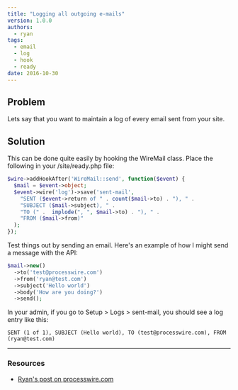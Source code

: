 ```yaml
---
title: "Logging all outgoing e-mails"
version: 1.0.0
authors:
  - ryan
tags:
  - email
  - log
  - hook
  - ready
date: 2016-10-30
---
```


## Problem

Lets say that you want to maintain a log of every email sent from your site.

## Solution

This can be done quite easily by hooking the WireMail class. Place the following in your /site/ready.php file:

```php
$wire->addHookAfter('WireMail::send', function($event) {
  $mail = $event->object;
  $event->wire('log')->save('sent-mail',
    "SENT ($event->return of " . count($mail->to) . "), " .
    "SUBJECT ($mail->subject), " .
    "TO (" .  implode(", ", $mail->to) . "), " .
    "FROM ($mail->from)"
  );
});
```

Test things out by sending an email. Here's an example of how I might send a message with the API:

```php
$mail->new()
  ->to('test@processwire.com')
  ->from('ryan@test.com')
  ->subject('Hello world')
  ->body('How are you doing?')
  ->send();
```

In your admin, if you go to Setup > Logs > sent-mail, you should see a log entry like this:

```
SENT (1 of 1), SUBJECT (Hello world), TO (test@processwire.com), FROM (ryan@test.com)
```

---

### Resources

- [Ryan's post on processwire.com](https://processwire.com/blog/posts/processwire-3.0.38-core-updates/#recipe-logging-all-outgoing-emails)
